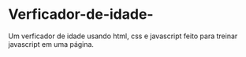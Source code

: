 # Verficador-de-idade-
Um verficador de idade usando html, css e javascript feito para treinar javascript em uma página.
